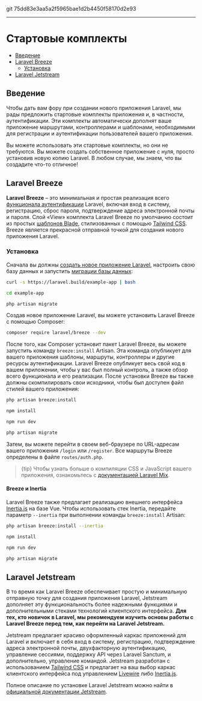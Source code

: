 git 75dd83e3aa5a2f5965bae1d2b4450f58170d2e93

---

# Стартовые комплекты

- [Введение](#introduction)
- [Laravel Breeze](#laravel-breeze)
    - [Установка](#laravel-breeze-installation)
- [Laravel Jetstream](#laravel-jetstream)

<a name="introduction"></a>
## Введение

Чтобы дать вам фору при создании нового приложения Laravel, мы рады предложить стартовые комплекты приложения и, в частности, аутентификации. Эти комплекты автоматически дополнят ваше приложение маршрутами, контроллерами и шаблонами, необходимыми для регистрации и аутентификации пользователей вашего приложения.

Вы можете использовать эти стартовые комплекты, но они не требуются. Вы можете создать собственное приложение с нуля, просто установив новую копию Laravel. В любом случае, мы знаем, что вы создадите что-то отличное!

<a name="laravel-breeze"></a>
## Laravel Breeze

**Laravel Breeze** – это минимальная и простая реализация всего [функционала аутентификации](authentication) Laravel, включая вход в систему, регистрацию, сброс пароля, подтверждение адреса электронной почты и пароля. Слой «View» комплекта Laravel Breeze по умолчанию состоит из простых [шаблонов Blade](/docs/{{version}}/blade), стилизованных с помощью [Tailwind CSS](https://tailwindcss.com). Breeze является прекрасной отправной точкой для создания нового приложения Laravel.

<a name="laravel-breeze-installation"></a>
### Установка

Сначала вы должны [создать новое приложение Laravel](/docs/{{version}}/installation), настроить свою базу данных и запустить [миграции базы данных](/docs/{{version}}/migrations):

```bash
curl -s https://laravel.build/example-app | bash

cd example-app

php artisan migrate
```

Создав новое приложение Laravel, вы можете установить Laravel Breeze с помощью Composer:

```bash
composer require laravel/breeze --dev
```

После того, как Composer установит пакет Laravel Breeze, вы можете запустить команду `breeze:install` Artisan. Эта команда опубликует для вашего приложения шаблоны, маршруты, контроллеры и другие ресурсы аутентификации. Laravel Breeze опубликует весь свой код в вашем приложении, чтобы у вас был полный контроль, а также обзор всего функционала и его реализации. После установки Breeze вы также должны скомпилировать свои исходники, чтобы был доступен файл стилей вашего приложения:

```bash
php artisan breeze:install

npm install

npm run dev

php artisan migrate
```

Затем, вы можете перейти в своем веб-браузере по URL-адресам вашего приложения `/login` или `/register`. Все маршруты Breeze определены в файле `routes/auth.php`.

> {tip} Чтобы узнать больше о компиляции CSS и JavaScript вашего приложения, ознакомьтесь с [документацией Laravel Mix](/docs/{{version}}/mix#running-mix).

<a name="breeze-and-inertia"></a>
#### Breeze и Inertia

Laravel Breeze также предлагает реализацию внешнего интерфейса [Inertia.js](https://inertiajs.com) на базе Vue. Чтобы использовать стек Inertia, передайте параметр `--inertia` при выполнении команды `breeze:install` Artisan:

```bash
php artisan breeze:install --inertia

npm install

npm run dev

php artisan migrate
```

<a name="laravel-jetstream"></a>
## Laravel Jetstream

В то время как Laravel Breeze обеспечивает простую и минимальную отправную точку для создания приложения Laravel, Jetstream дополняет эту функциональность более надежными функциями и дополнительными стеками технологий клиентского интерфейса. **Для тех, кто новичок в Laravel, мы рекомендуем изучить основы работы с Laravel Breeze перед тем, как перейти на Laravel Jetstream.**

Jetstream предлагает красиво оформленный каркас приложений для Laravel и включает в себя вход в систему, регистрацию, подтверждение адреса электронной почты, двухфакторную аутентификацию, управление сессиями, поддержку API через Laravel Sanctum, и дополнительно, управление командой. Jetstream разработан с использованием [Tailwind CSS](https://tailwindcss.com) и предлагает на ваш выбор каркас клиентского интерфейса под управлением [Livewire](https://laravel-livewire.com) либо [Inertia.js](https://inertiajs.com).

Полное описание по установке Laravel Jetstream можно найти в [официальной документации Jetstream](https://jetstream.laravel.com).
